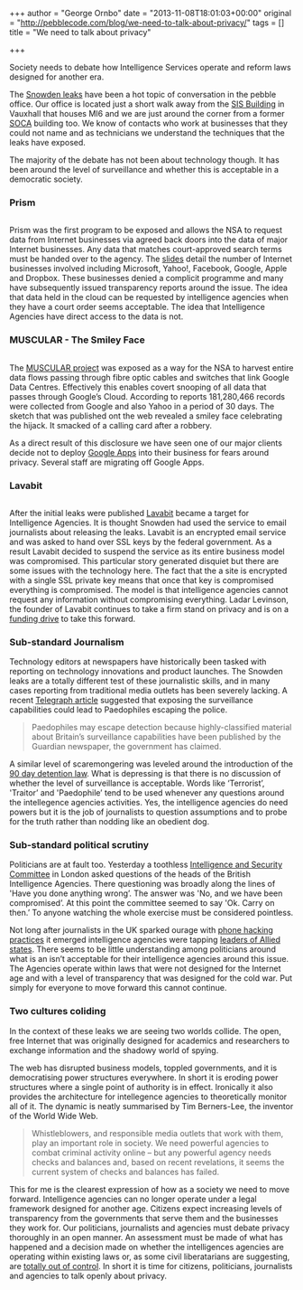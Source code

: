 +++
author = "George Ornbo"
date = "2013-11-08T18:01:03+00:00"
original = "http://pebblecode.com/blog/we-need-to-talk-about-privacy/"
tags = []
title = "We need to talk about privacy"

+++
<p>Society needs to debate how Intelligence Services operate and reform laws designed for another era.</p>

<p>The <a href="http://www.theguardian.com/world/edward-snowden">Snowden leaks</a> have been a hot topic of conversation in the pebble office. Our office is located just a short walk away from the <a href="https://en.wikipedia.org/wiki/SIS_Building">SIS Building</a> in Vauxhall that houses MI6 and we are just around the corner from a former <a href="https://en.wikipedia.org/wiki/Serious_Organised_Crime_Agency">SOCA</a> building too. We know of contacts who work at businesses that they could not name and as technicians we understand the techniques that the leaks have exposed.</p>

<p>The majority of the debate has not been about technology though. It has been around the level of surveillance and whether this is acceptable in a democratic society.</p>

<h3>Prism</h3>

<p><img src="https://media.tumblr.com/022b811f976620f2300840d91657fcc5/tumblr_inline_mvy51gzsOJ1qz7kgs.jpg" alt=""/></p>

<p>Prism was the first program to be exposed and allows the NSA to request data from Internet businesses via agreed back doors into the data of major Internet businesses. Any data that matches court-approved search terms must be handed over to the agency. The <a href="https://en.wikipedia.org/wiki/PRISM_(surveillance_program)#The_Slides">slides</a> detail the number of Internet businesses involved including Microsoft, Yahoo!, Facebook, Google, Apple and Dropbox. These businesses denied a complicit programme and many have subsequently issued transparency reports around the issue. The idea that data held in the cloud can be requested by intelligence agencies when they have a court order seems acceptable. The idea that Intelligence Agencies have direct access to the data is not.</p>

<h3>MUSCULAR - The Smiley Face</h3>

<p><img src="https://media.tumblr.com/c842cfa5f1a37dd0a6254487086a6d92/tumblr_inline_mvy4p18exg1qz7kgs.png" alt=""/></p>

<p>The <a href="http://www.theguardian.com/world/edward-snowden">MUSCULAR project</a> was exposed as a way for the NSA to harvest entire data flows passing through fibre optic cables and switches that link Google Data Centres. Effectively this enables covert snooping of all data that passes through Google&rsquo;s Cloud. According to reports 181,280,466 records were collected from Google and also Yahoo in a period of 30 days. The sketch that was published ont the web revealed a smiley face celebrating the hijack. It smacked of a calling card after a robbery.</p>

<p>As a direct result of this disclosure we have seen one of our major clients decide not to deploy <a href="http://www.google.com/enterprise/apps/business/">Google Apps</a> into their business for fears around privacy. Several staff are migrating off Google Apps.</p>

<h3>Lavabit</h3>

<p><img src="https://media.tumblr.com/9eac495a05bec842232da7506f3af9f5/tumblr_inline_mvy5k1i7cH1qz7kgs.jpg" alt=""/></p>

<p>After the initial leaks were published <a href="https://lavabit.com/">Lavabit</a> became a target for Intelligence Agencies. It is thought Snowden had used the service to email journalists about releasing the leaks. Lavabit is an encrypted email service and was asked to hand over SSL keys by the federal government. As a result Lavabit decided to suspend the service as its entire business model was compromised. This particular story generated disquiet but there are some issues with the technology here. The fact that the a site is encrypted with a single SSL private key means that once that key is compromised everything is compromised. The model is that intelligence agencies cannot request any information without compromising everything. Ladar Levinson, the founder of Lavabit continues to take a firm stand on privacy and is on a <a href="https://rally.org/lavabit">funding drive</a> to take this forward.</p>

<h3>Sub-standard Journalism</h3>

<p>Technology editors at newspapers have historically been tasked with reporting on technology innovations and product launches. The Snowden leaks are a totally different test of these journalistic skills, and in many cases reporting from traditional media outlets has been severely lacking. A recent <a href="http://www.telegraph.co.uk/news/uknews/terrorism-in-the-uk/10431337/Edward-Snowden-leaks-could-help-paedophiles-escape-police-says-government.html">Telegraph article</a> suggested that exposing the surveillance capabilities could lead to Paedophiles escaping the police.</p>

<blockquote>
  <p>Paedophiles may escape detection because highly-classified material about Britain’s surveillance capabilities have been published by the Guardian newspaper, the government has claimed.</p>
</blockquote>

<p>A similar level of scaremongering was leveled around the introduction of the <a href="https://en.wikipedia.org/wiki/90_day_detention">90 day detention law</a>. What is depressing is that there is no discussion of whether the level of surveillance is acceptable. Words like &lsquo;Terrorist&rsquo;, 'Traitor&rsquo; and 'Paedophile&rsquo; tend to be used whenever any questions around the intellegence agencies activities. Yes, the intelligence agencies do need powers but it is the job of journalists to question assumptions and to probe for the truth rather than nodding like an obedient dog.</p>

<h3>Sub-standard political scrutiny</h3>

<p>Politicians are at fault too. Yesterday a toothless <a href="http://isc.independent.gov.uk/">Intelligence and Security Committee</a> in London asked questions of the heads of the British Intelligence Agencies. There questioning was broadly along the lines of 'Have you done anything wrong&rsquo;. The answer was 'No, and we have been compromised&rsquo;. At this point the committee seemed to say 'Ok. Carry on then.&rsquo; To anyone watching the whole exercise must be considered pointless.</p>

<p>Not long after journalists in the UK sparked ourage with <a href="https://en.wikipedia.org/wiki/News_International_phone_hacking_scandal">phone hacking practices</a> it emerged intelligence agencies were tapping <a href="http://www.huffingtonpost.com/2013/10/23/merkel-phone-tapped_n_4150812.html">leaders of Allied states</a>. There seems to be little understanding among politicians around what is an isn&rsquo;t acceptable for their intelligence agencies around this issue. The Agencies operate within laws that were not designed for the Internet age and with a level of transparency that was designed for the cold war. Put simply for everyone to move forward this cannot continue.</p>

<h3>Two cultures coliding</h3>

<p>In the context of these leaks we are seeing two worlds collide. The open, free Internet that was originally designed for academics and researchers to exchange information and the shadowy world of spying.</p>

<p>The web has disrupted business models, toppled governments, and it is democratising power structures everywhere. In short it is eroding power structures where a single point of authority is in effect. Ironically it also provides the architecture for intellegence agencies to theoretically monitor all of it. The dynamic is neatly summarised by Tim Berners-Lee, the inventor of the World Wide Web.</p>

<blockquote>
  <p>Whistleblowers, and responsible media outlets that work with them, play an important role in society. We need powerful agencies to combat criminal activity online – but any powerful agency needs checks and balances and, based on recent revelations, it seems the current system of checks and balances has failed.</p>
</blockquote>

<p>This for me is the clearest expression of how as a society we need to move forward. Intelligence agencies can no longer operate under a legal framework designed for another age. Citizens expect increasing levels of transparency from the governments that serve them and the businesses they work for. Our politicians, journalists and agencies must debate privacy thoroughly in an open manner. An assessment must be made of what has happened and a decision made on whether the intelligences agencies are operating within existing laws or, as some civil liberatarians are suggesting, are <a href="http://www.independent.co.uk/news/uk/politics/new-laws-needed-for-out-of-control-intelligence-agencies-8669750.html">totally out of control</a>. In short it is time for citizens, politicians, journalists and agencies to talk openly about privacy.</p>
